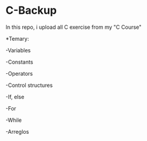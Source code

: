 # C-Backup
In this repo, i upload all C exercise from my "C Course"

*Temary:

-Variables

-Constants

-Operators

-Control structures

  -If, else
  
  -For
  
  -While
  
  -Arreglos
  
  
